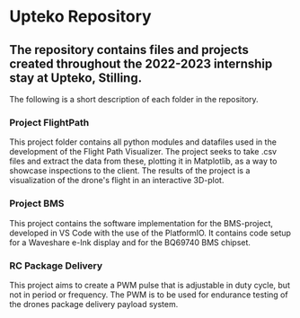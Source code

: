 # Upteko Repository
## The repository contains files and projects created throughout the 2022-2023 internship stay at Upteko, Stilling.

The following is a short description of each folder in the repository.

### Project FlightPath
This project folder contains all python modules and datafiles used in the development of the Flight Path Visualizer. The project seeks to take .csv files and extract the data from these, plotting it in Matplotlib, as a way to showcase inspections to the client. The results of the project is a visualization of the drone's flight in an interactive 3D-plot.

### Project BMS
This project contains the software implementation for the BMS-project, developed in VS Code with the use of the PlatformIO. It contains code setup for a Waveshare e-Ink display and for the BQ69740 BMS chipset.

### RC Package Delivery
This project aims to create a PWM pulse that is adjustable in duty cycle, but not in period or frequency. The PWM is to be used for endurance testing of the drones package delivery payload system.
